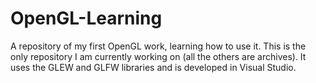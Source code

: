 # OpenGL-Learning
 A repository of my first OpenGL work, learning how to use it. This is the only repository I am currently working on (all the others are archives). It uses the GLEW and GLFW libraries and is developed in Visual Studio. 

